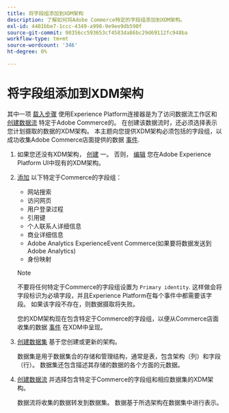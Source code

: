 ```yaml
---
title: 将字段组添加到XDM架构
description: 了解如何将Adobe Commerce特定的字段组添加到XDM架构。
exl-id: 4401bbe7-1ccc-4349-a998-9e9ee9db590f
source-git-commit: 90356cc593653cf4583da86bc29d69112fc948ba
workflow-type: tm+mt
source-wordcount: '346'
ht-degree: 0%

---
```


# 将字段组添加到XDM架构

其中一项 [载入步骤](overview.md#onboarding-steps) 使用Experience Platform连接器是为了访问数据流工作区和 [创建数据流](https://experienceleague.adobe.com/docs/experience-platform/edge/datastreams/overview.html) 特定于Adobe Commerce的。 在创建该数据流时，还必须选择表示您计划摄取的数据的XDM架构。 本主题向您提供XDM架构必须包括的字段组，以成功收集Adobe Commerce店面提供的数据 [事件](events.md).

1. 如果您还没有XDM架构， [创建](https://experienceleague.adobe.com/docs/experience-platform/xdm/ui/resources/schemas.html#create) 一。 否则， [编辑](https://experienceleague.adobe.com/docs/experience-platform/xdm/ui/resources/schemas.html#edit) 您在Adobe Experience Platform UI中现有的XDM架构。

1. [添加](https://experienceleague.adobe.com/docs/experience-platform/xdm/ui/resources/schemas.html#add-field-groups) 以下特定于Commerce的字段组：

   - 网站搜索
   - 访问网页
   - 用户登录过程
   - 引用键
   - 个人联系人详细信息
   - 商业详细信息
   - Adobe Analytics ExperienceEvent Commerce(如果要将数据发送到Adobe Analytics)
   - 身份映射

   >[!NOTE]
   >
   > 不要将任何特定于Commerce的字段组设置为 `Primary identity`. 这样做会将字段标识为必填字段，并且Experience Platform在每个事件中都需要该字段。 如果该字段不存在，则数据摄取将失败。

   您的XDM架构现在包含特定于Commerce的字段组，以便从Commerce店面收集的数据 [事件](events.md) 在XDM中呈现。

1. [创建数据集](https://experienceleague.adobe.com/docs/platform-learn/implement-mobile-sdk/experience-cloud/platform.html#create-a-dataset) 基于您创建或更新的架构。

   数据集是用于数据集合的存储和管理结构，通常是表，包含架构（列）和字段（行）。 数据集还包含描述其存储的数据的各个方面的元数据。

1. [创建数据流](https://experienceleague.adobe.com/docs/experience-platform/edge/datastreams/overview.html) 并选择包含特定于Commerce的字段组和相应数据集的XDM架构。

   数据流将收集的数据转发到数据集。 数据基于所选架构在数据集中进行表示。

